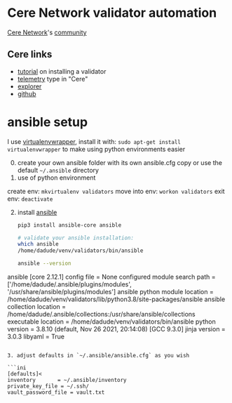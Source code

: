 # Cere Network validator automation
[Cere Network](https://cere.network/)'s [community](https://t.me/cerenetwork_official)
## Cere links
- [tutorial](https://cere-network.gitbook.io/cere-network/node/install-and-update/start-a-node) on installing a validator
- [telemetry](https://telemetry.polkadot.io/#all-chains/0x42b9b44b4950b6c1edae543a7696caf8d0a160e9bc0424ab4ab217f7a8ba30dc) type in "Cere"
- [explorer](https://explorer.cere.network/#/explorer)
- [github](https://github.com/Cerebellum-Network)

ansible setup
=============

I use [virtualenvwrapper](https://virtualenvwrapper.readthedocs.io/en/latest/), install it with: `sudo apt-get install virtualenvwrapper` to make using python environments easier

0. create your own ansible folder with its own ansible.cfg copy or use the default `~/.ansible` directory
1. use of python environment

  create env: `mkvirtualenv validators`
  move into env: `workon validators`
  exit env: `deactivate`

2. install [ansible](https://docs.ansible.com/ansible/latest/installation_guide/intro_installation.html)

   ```bash
   pip3 install ansible-core ansible

   # validate your ansible installation:
   which ansible
   /home/dadude/venv/validators/bin/ansible

   ansible --version
ansible [core 2.12.1]
  config file = None
  configured module search path = ['/home/dadude/.ansible/plugins/modules', '/usr/share/ansible/plugins/modules']
  ansible python module location = /home/dadude/venv/validators/lib/python3.8/site-packages/ansible
  ansible collection location = /home/dadude/.ansible/collections:/usr/share/ansible/collections
  executable location = /home/dadude/venv/validators/bin/ansible
  python version = 3.8.10 (default, Nov 26 2021, 20:14:08) [GCC 9.3.0]
  jinja version = 3.0.3
  libyaml = True

   ```

3. adjust defaults in `~/.ansible/ansible.cfg` as you wish

   ```ini
   [defaults]<
   inventory       = ~/.ansible/inventory
   private_key_file = ~/.ssh/
   vault_password_file = vault.txt
   ```
